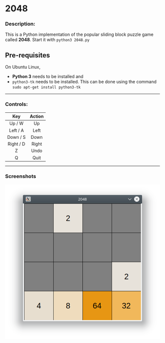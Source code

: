 
# 2048
### Description:
This is a Python implementation of the popular sliding block puzzle game called **2048**.
Start it with `python3 2048.py`


## Pre-requisites
On Ubuntu Linux, 
* **Python 3** needs to be installed and
* `python3-tk` needs to be installed. This can be done using the command `sudo apt-get install python3-tk`

---
### Controls:
|Key         |Action    |
|:----------:|:--------:|
|Up / W      |Up        |
|Left / A    |Left      |
|Down / S    |Down      |
|Right / D   |Right     |
|Z           |Undo      |
|Q           |Quit      |


---

### Screenshots

![](https://github.com/ajithvasudevan/2048/blob/master/Screenshot_20180611_151239.png)
